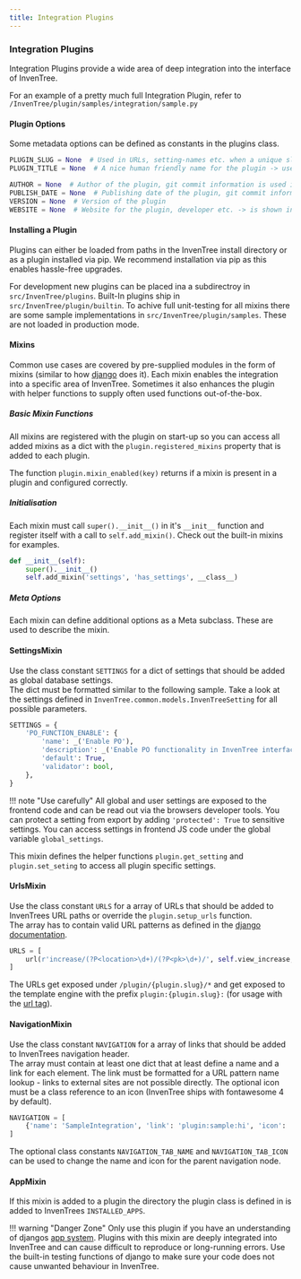 ```yaml
---
title: Integration Plugins
---
```


### Integration Plugins

Integration Plugins provide a wide area of deep integration into the interface of InvenTree.

For an example of a pretty much full Integration Plugin, refer to `/InvenTree/plugin/samples/integration/sample.py`

#### Plugin Options

Some metadata options can be defined as constants in the plugins class.

``` python
PLUGIN_SLUG = None  # Used in URLs, setting-names etc. when a unique slug as a reference is needed -> the plugin name is used if not set
PLUGIN_TITLE = None  # A nice human friendly name for the plugin -> used in titles, as plugin name etc.

AUTHOR = None  # Author of the plugin, git commit information is used if not present
PUBLISH_DATE = None  # Publishing date of the plugin, git commit information is used if not present
VERSION = None  # Version of the plugin
WEBSITE = None  # Website for the plugin, developer etc. -> is shown in plugin overview if set
```



#### Installing a Plugin

Plugins can either be loaded from paths in the InvenTree install directory or as a plugin installed via pip. We recommend installation via pip as this enables hassle-free upgrades.

For development new plugins can be placed ina a subdirectroy in `src/InvenTree/plugins`. Built-In plugins ship in `src/InvenTree/plugin/builtin`. To achive full unit-testing for all mixins there are some sample implementations in `src/InvenTree/plugin/samples`. These are not loaded in production mode.

#### Mixins

Common use cases are covered by pre-supplied modules in the form of mixins (similar to how [django](https://docs.djangoproject.com/en/3.2/topics/class-based-views/mixins/) does it). Each mixin enables the integration into a specific area of InvenTree. Sometimes it also enhances the plugin with helper functions to supply often used functions out-of-the-box.

##### Basic Mixin Functions

All mixins are registered with the plugin on start-up so you can access all added mixins as a dict with the `plugin.registered_mixins` property that is added to each plugin.

The function `plugin.mixin_enabled(key)` returns if a mixin is present in a plugin and configured correctly.

##### Initialisation

Each mixin must call `super().__init__()` in it's `__init__` function and register itself with a call to `self.add_mixin()`. Check out the built-in mixins for examples.

``` python
def __init__(self):
    super().__init__()
    self.add_mixin('settings', 'has_settings', __class__)
```

##### Meta Options

Each mixin can define additional options as a Meta subclass. These are used to describe the mixin.


#### SettingsMixin

Use the class constant `SETTINGS` for a dict of settings that should be added as global database settings.  
The dict must be formatted similar to the following sample. Take a look at the settings defined in `InvenTree.common.models.InvenTreeSetting` for all possible parameters.


``` python
SETTINGS = {
    'PO_FUNCTION_ENABLE': {
        'name': _('Enable PO'),
        'description': _('Enable PO functionality in InvenTree interface'),
        'default': True,
        'validator': bool,
    },
}
```

!!! note "Use carefully"
    All global and user settings are exposed to the frontend code and can be read out via the browsers developer tools. You can protect a setting from export by adding `'protected': True` to sensitive settings.
    You can access settings in frontend JS code under the global variable `global_settings`.

This mixin defines the helper functions `plugin.get_setting` and `plugin.set_seting` to access all plugin specific settings.


#### UrlsMixin

Use the class constant `URLS` for a array of URLs that should be added to InvenTrees URL paths or override the `plugin.setup_urls` function.  
The array has to contain valid URL patterns as defined in the [django documentation](https://docs.djangoproject.com/en/3.2/topics/http/urls/).

``` python
URLS = [
    url(r'increase/(?P<location>\d+)/(?P<pk>\d+)/', self.view_increase, name='increase-level'),
]
```

The URLs get exposed under `/plugin/{plugin.slug}/*` and get exposed to the template engine with the prefix `plugin:{plugin.slug}:` (for usage with the [url tag](https://docs.djangoproject.com/en/3.2/ref/templates/builtins/#url)).


#### NavigationMixin

Use the class constant `NAVIGATION` for a array of links that should be added to InvenTrees navigation header.  
The array must contain at least one dict that at least define a name and a link for each element. The link must be formatted for a URL pattern name lookup - links to external sites are not possible directly. The optional icon must be a class reference to an icon (InvenTree ships with fontawesome 4 by default).

``` python
NAVIGATION = [
    {'name': 'SampleIntegration', 'link': 'plugin:sample:hi', 'icon': 'fas fa-box'},
]
```

The optional class constants `NAVIGATION_TAB_NAME` and `NAVIGATION_TAB_ICON` can be used to change the name and icon for the parent navigation node.


#### AppMixin

If this mixin is added to a plugin the directory the plugin class is defined in is added to InvenTrees `INSTALLED_APPS`.

!!! warning "Danger Zone"
    Only use this plugin if you have an understanding of djangos [app system](https://docs.djangoproject.com/en/3.2/ref/applications). Plugins with this mixin are deeply integrated into InvenTree and can cause difficult to reproduce or long-running errors. Use the built-in testing functions of django to make sure your code does not cause unwanted behaviour in InvenTree.
